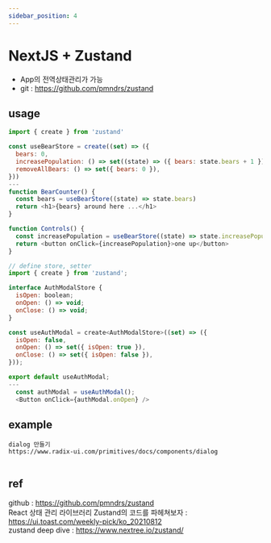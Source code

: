 ```yaml
---
sidebar_position: 4
---
```


# NextJS + Zustand

- App의 전역상태관리가 가능  
- git : https://github.com/pmndrs/zustand  

## usage

```js
import { create } from 'zustand'

const useBearStore = create((set) => ({
  bears: 0,
  increasePopulation: () => set((state) => ({ bears: state.bears + 1 })),
  removeAllBears: () => set({ bears: 0 }),
}))
---
function BearCounter() {
  const bears = useBearStore((state) => state.bears)
  return <h1>{bears} around here ...</h1>
}

function Controls() {
  const increasePopulation = useBearStore((state) => state.increasePopulation)
  return <button onClick={increasePopulation}>one up</button>
}
```

```js
// define store, setter
import { create } from 'zustand';

interface AuthModalStore {
  isOpen: boolean;
  onOpen: () => void;
  onClose: () => void;
}

const useAuthModal = create<AuthModalStore>((set) => ({
  isOpen: false,
  onOpen: () => set({ isOpen: true }),
  onClose: () => set({ isOpen: false }),
}));

export default useAuthModal;
---
  const authModal = useAuthModal();
  <Button onClick={authModal.onOpen} />

```

## example

```
dialog 만들기 
https://www.radix-ui.com/primitives/docs/components/dialog


```

## ref

github : https://github.com/pmndrs/zustand  
React 상태 관리 라이브러리 Zustand의 코드를 파헤쳐보자 : https://ui.toast.com/weekly-pick/ko_20210812  
zustand deep dive : https://www.nextree.io/zustand/  

